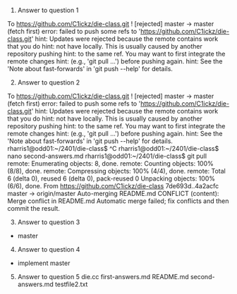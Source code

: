 1. Answer to question 1

To https://github.com/C1ickz/die-class.git
 ! [rejected]        master -> master (fetch first)
error: failed to push some refs to 'https://github.com/C1ickz/die-class.git'
hint: Updates were rejected because the remote contains work that you do
hint: not have locally. This is usually caused by another repository pushing
hint: to the same ref. You may want to first integrate the remote changes
hint: (e.g., 'git pull ...') before pushing again.
hint: See the 'Note about fast-forwards' in 'git push --help' for details.

2. Answer to question 2

To https://github.com/C1ickz/die-class.git
 ! [rejected]        master -> master (fetch first)
error: failed to push some refs to 'https://github.com/C1ickz/die-class.git'
hint: Updates were rejected because the remote contains work that you do
hint: not have locally. This is usually caused by another repository pushing
hint: to the same ref. You may want to first integrate the remote changes
hint: (e.g., 'git pull ...') before pushing again.
hint: See the 'Note about fast-forwards' in 'git push --help' for details.
rharris1@odd01:~/2401/die-class$ ^C
rharris1@odd01:~/2401/die-class$ nano second-answers.md
rharris1@odd01:~/2401/die-class$ git pull
remote: Enumerating objects: 8, done.
remote: Counting objects: 100% (8/8), done.
remote: Compressing objects: 100% (4/4), done.
remote: Total 6 (delta 0), reused 6 (delta 0), pack-reused 0
Unpacking objects: 100% (6/6), done.
From https://github.com/C1ickz/die-class
   7de693d..4a2acfc  master     -> origin/master
Auto-merging README.md
CONFLICT (content): Merge conflict in README.md
Automatic merge failed; fix conflicts and then commit the result.

3. Answer to question 3
* master
 
4. Answer to question 4
* implement
  master

5. Answer to question 5
die.cc  first-answers.md  README.md  second-answers.md  testfile2.txt

